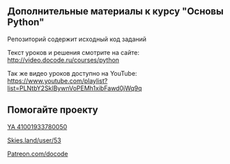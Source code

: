 
## Дополнительные материалы к курсу "Основы Python"
Репозиторий содержит исходный код заданий

Текст уроков и решения смотрите на сайте:
http://video.docode.ru/courses/python

Так же видео уроков доступно на YouTube:
https://www.youtube.com/playlist?list=PLNtbY2SklBywnVoPEMh1xibFawd0jWq9q

## Помогайте проекту
[YA 41001933780050](https://money.yandex.ru/to/41001933780050)

[Skies.land/user/53](https://skies.land/user/53)

[Patreon.com/docode](https://www.patreon.com/docode)
